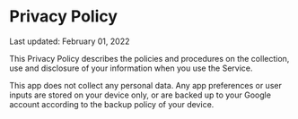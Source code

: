 Privacy Policy
==============

Last updated: February 01, 2022

This Privacy Policy describes the policies and procedures on the
collection, use and disclosure of your information when you use the
Service.

This app does not collect any personal data. Any app preferences or
user inputs are stored on your device only, or are backed up to your
Google account according to the backup policy of your device.
